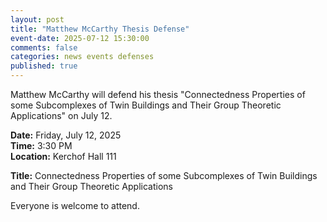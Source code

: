 ```yaml
---
layout: post
title: "Matthew McCarthy Thesis Defense"
event-date: 2025-07-12 15:30:00
comments: false
categories: news events defenses
published: true
---
```


Matthew McCarthy will defend his thesis "Connectedness Properties of some Subcomplexes of Twin Buildings and Their Group Theoretic Applications" on July 12.

<!--more-->

**Date:** Friday, July 12, 2025  
**Time:** 3:30 PM  
**Location:** Kerchof Hall 111

**Title:** Connectedness Properties of some Subcomplexes of Twin Buildings and Their Group Theoretic Applications

Everyone is welcome to attend.